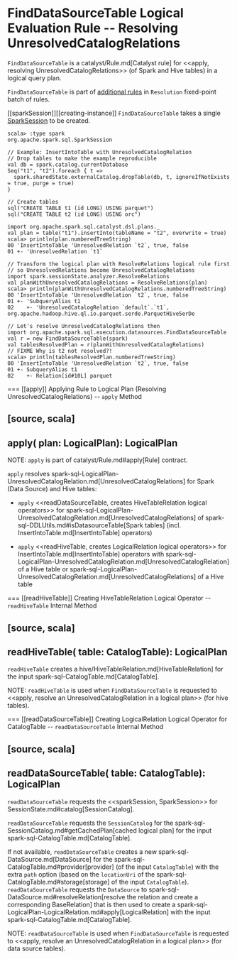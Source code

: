 # FindDataSourceTable Logical Evaluation Rule -- Resolving UnresolvedCatalogRelations

`FindDataSourceTable` is a catalyst/Rule.md[Catalyst rule] for <<apply, resolving UnresolvedCatalogRelations>> (of Spark and Hive tables) in a logical query plan.

`FindDataSourceTable` is part of [additional rules](../Analyzer.md#extendedResolutionRules) in `Resolution` fixed-point batch of rules.

[[sparkSession]][[creating-instance]]
`FindDataSourceTable` takes a single [SparkSession](../SparkSession.md) to be created.

```text
scala> :type spark
org.apache.spark.sql.SparkSession

// Example: InsertIntoTable with UnresolvedCatalogRelation
// Drop tables to make the example reproducible
val db = spark.catalog.currentDatabase
Seq("t1", "t2").foreach { t =>
  spark.sharedState.externalCatalog.dropTable(db, t, ignoreIfNotExists = true, purge = true)
}

// Create tables
sql("CREATE TABLE t1 (id LONG) USING parquet")
sql("CREATE TABLE t2 (id LONG) USING orc")

import org.apache.spark.sql.catalyst.dsl.plans._
val plan = table("t1").insertInto(tableName = "t2", overwrite = true)
scala> println(plan.numberedTreeString)
00 'InsertIntoTable 'UnresolvedRelation `t2`, true, false
01 +- 'UnresolvedRelation `t1`

// Transform the logical plan with ResolveRelations logical rule first
// so UnresolvedRelations become UnresolvedCatalogRelations
import spark.sessionState.analyzer.ResolveRelations
val planWithUnresolvedCatalogRelations = ResolveRelations(plan)
scala> println(planWithUnresolvedCatalogRelations.numberedTreeString)
00 'InsertIntoTable 'UnresolvedRelation `t2`, true, false
01 +- 'SubqueryAlias t1
02    +- 'UnresolvedCatalogRelation `default`.`t1`, org.apache.hadoop.hive.ql.io.parquet.serde.ParquetHiveSerDe

// Let's resolve UnresolvedCatalogRelations then
import org.apache.spark.sql.execution.datasources.FindDataSourceTable
val r = new FindDataSourceTable(spark)
val tablesResolvedPlan = r(planWithUnresolvedCatalogRelations)
// FIXME Why is t2 not resolved?!
scala> println(tablesResolvedPlan.numberedTreeString)
00 'InsertIntoTable 'UnresolvedRelation `t2`, true, false
01 +- SubqueryAlias t1
02    +- Relation[id#10L] parquet
```

=== [[apply]] Applying Rule to Logical Plan (Resolving UnresolvedCatalogRelations) -- `apply` Method

[source, scala]
----
apply(
  plan: LogicalPlan): LogicalPlan
----

NOTE: `apply` is part of catalyst/Rule.md#apply[Rule] contract.

`apply` resolves spark-sql-LogicalPlan-UnresolvedCatalogRelation.md[UnresolvedCatalogRelations] for Spark (Data Source) and Hive tables:

* `apply` <<readDataSourceTable, creates HiveTableRelation logical operators>> for spark-sql-LogicalPlan-UnresolvedCatalogRelation.md[UnresolvedCatalogRelations] of spark-sql-DDLUtils.md#isDatasourceTable[Spark tables] (incl. InsertIntoTable.md[InsertIntoTable] operators)

* `apply` <<readHiveTable, creates LogicalRelation logical operators>> for InsertIntoTable.md[InsertIntoTable] operators with spark-sql-LogicalPlan-UnresolvedCatalogRelation.md[UnresolvedCatalogRelation] of a Hive table or spark-sql-LogicalPlan-UnresolvedCatalogRelation.md[UnresolvedCatalogRelations] of a Hive table

=== [[readHiveTable]] Creating HiveTableRelation Logical Operator -- `readHiveTable` Internal Method

[source, scala]
----
readHiveTable(
  table: CatalogTable): LogicalPlan
----

`readHiveTable` creates a hive/HiveTableRelation.md[HiveTableRelation] for the input spark-sql-CatalogTable.md[CatalogTable].

NOTE: `readHiveTable` is used when `FindDataSourceTable` is requested to <<apply, resolve an UnresolvedCatalogRelation in a logical plan>> (for hive tables).

=== [[readDataSourceTable]] Creating LogicalRelation Logical Operator for CatalogTable -- `readDataSourceTable` Internal Method

[source, scala]
----
readDataSourceTable(
  table: CatalogTable): LogicalPlan
----

`readDataSourceTable` requests the <<sparkSession, SparkSession>> for SessionState.md#catalog[SessionCatalog].

`readDataSourceTable` requests the `SessionCatalog` for the spark-sql-SessionCatalog.md#getCachedPlan[cached logical plan] for the input spark-sql-CatalogTable.md[CatalogTable].

If not available, `readDataSourceTable` creates a new spark-sql-DataSource.md[DataSource] for the spark-sql-CatalogTable.md#provider[provider] (of the input `CatalogTable`) with the extra `path` option (based on the `locationUri` of the spark-sql-CatalogTable.md#storage[storage] of the input `CatalogTable`). `readDataSourceTable` requests the `DataSource` to spark-sql-DataSource.md#resolveRelation[resolve the relation and create a corresponding BaseRelation] that is then used to create a spark-sql-LogicalPlan-LogicalRelation.md#apply[LogicalRelation] with the input spark-sql-CatalogTable.md[CatalogTable].

NOTE: `readDataSourceTable` is used when `FindDataSourceTable` is requested to <<apply, resolve an UnresolvedCatalogRelation in a logical plan>> (for data source tables).
